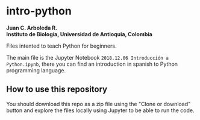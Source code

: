 # intro-python
**Juan C. Arboleda R.**  
**Instituto de Biología, Universidad de Antioquia, Colombia**

Files intented to teach Python for beginners.

The main file is the Jupyter Notebook `2018.12.06 Introducción a Python.ipynb`,
there you can find an introduction in spanish to Python programming language.

## How to use this repository
You should download this repo as a zip file using the "Clone or download" button and explore the files locally
using Jupyter to be able to run the code.
